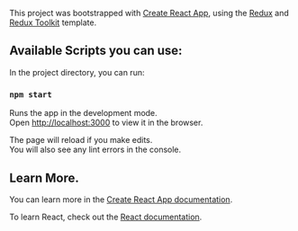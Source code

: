 This project was bootstrapped with [Create React App](https://github.com/facebook/create-react-app), using the [Redux](https://redux.js.org) and [Redux Toolkit](https://redux-toolkit.js.org) template.

## Available Scripts you can use:

In the project directory, you can run:

### `npm start`

Runs the app in the development mode.<br />
Open [http://localhost:3000](http://localhost:3000) to view it in the browser.

The page will reload if you make edits.<br />
You will also see any lint errors in the console.

## Learn More.

You can learn more in the [Create React App documentation](https://facebook.github.io/create-react-app/docs/getting-started/).

To learn React, check out the [React documentation](https://reactjs.org).
